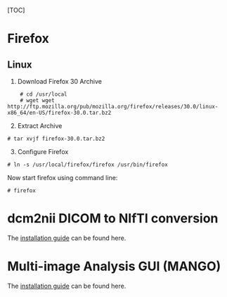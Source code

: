[TOC]

# Firefox
## Linux 

1. Download Firefox 30 Archive
```
    # cd /usr/local
    # wget wget http://ftp.mozilla.org/pub/mozilla.org/firefox/releases/30.0/linux-x86_64/en-US/firefox-30.0.tar.bz2
```
2. Extract Archive

```
# tar xvjf firefox-30.0.tar.bz2
```

3. Configure Firefox

```
# ln -s /usr/local/firefox/firefox /usr/bin/firefox
```

Now start firefox using command line:

```
# firefox
```

# dcm2nii DICOM to NIfTI conversion

The [installation guide](http://www.mccauslandcenter.sc.edu/mricro/mricron/install.html) can be found here.

# Multi-image Analysis GUI (MANGO)

The [installation guide](http://ric.uthscsa.edu/mango/mango.html) can be found here.



